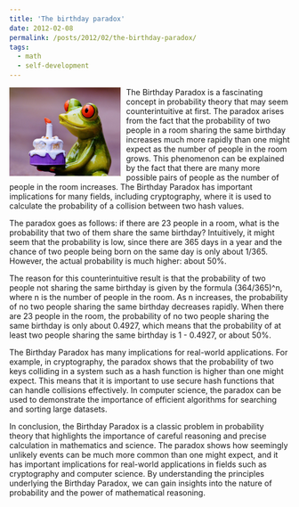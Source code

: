 ```yaml
---
title: 'The birthday paradox'
date: 2012-02-08
permalink: /posts/2012/02/the-birthday-paradox/
tags:
  - math
  - self-development
---
```


<img width="200" alt="birthday" src="/images/posts/the-birthday-paradox.jpg" style="float: left; margin-right: 10px;" /> The Birthday Paradox is a fascinating concept in probability theory that may seem counterintuitive at first. The paradox arises from the fact that the probability of two people in a room sharing the same birthday increases much more rapidly than one might expect as the number of people in the room grows. This phenomenon can be explained by the fact that there are many more possible pairs of people as the number of people in the room increases. The Birthday Paradox has important implications for many fields, including cryptography, where it is used to calculate the probability of a collision between two hash values.

The paradox goes as follows: if there are 23 people in a room, what is the probability that two of them share the same birthday? Intuitively, it might seem that the probability is low, since there are 365 days in a year and the chance of two people being born on the same day is only about 1/365. However, the actual probability is much higher: about 50%.

The reason for this counterintuitive result is that the probability of two people not sharing the same birthday is given by the formula (364/365)^n, where n is the number of people in the room. As n increases, the probability of no two people sharing the same birthday decreases rapidly. When there are 23 people in the room, the probability of no two people sharing the same birthday is only about 0.4927, which means that the probability of at least two people sharing the same birthday is 1 - 0.4927, or about 50%.

The Birthday Paradox has many implications for real-world applications. For example, in cryptography, the paradox shows that the probability of two keys colliding in a system such as a hash function is higher than one might expect. This means that it is important to use secure hash functions that can handle collisions effectively. In computer science, the paradox can be used to demonstrate the importance of efficient algorithms for searching and sorting large datasets.

In conclusion, the Birthday Paradox is a classic problem in probability theory that highlights the importance of careful reasoning and precise calculation in mathematics and science. The paradox shows how seemingly unlikely events can be much more common than one might expect, and it has important implications for real-world applications in fields such as cryptography and computer science. By understanding the principles underlying the Birthday Paradox, we can gain insights into the nature of probability and the power of mathematical reasoning.
